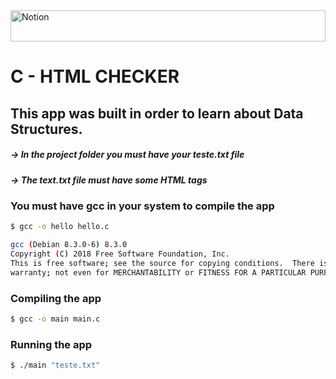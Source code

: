 <img src="https://latx-technologies.com/wp-content/uploads/2021/03/c-programming-course-1024x553.jpg" alt="Notion" width="100%" height="50px">

# C - HTML CHECKER

## This app was built in order to learn about Data Structures.


##### → In the project folder you must have your teste.txt file

##### → The text.txt file must have some HTML tags


### You must have gcc in your system to compile the app

```bash
$ gcc -o hello hello.c

gcc (Debian 8.3.0-6) 8.3.0
Copyright (C) 2018 Free Software Foundation, Inc.
This is free software; see the source for copying conditions.  There is NO
warranty; not even for MERCHANTABILITY or FITNESS FOR A PARTICULAR PURPOSE.
```

### Compiling the app

```bash
$ gcc -o main main.c
```

### Running the app

```bash
$ ./main "teste.txt"
```
